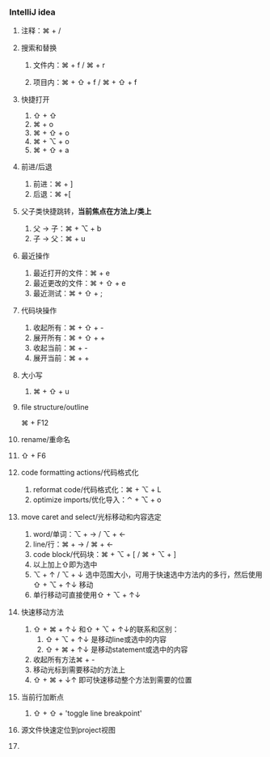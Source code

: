 ### IntelliJ idea



1. 注释：⌘ + /

2. 搜索和替换

   1. 文件内：⌘ + f / ⌘ + r

   2. 项目内：⌘ + ⇧ + f / ⌘ + ⇧ + f

3. 快捷打开

   1. ⇧ + ⇧
   2. ⌘ + o
   3. ⌘ + ⇧ + o
   4. ⌘ + ⌥ + o
   5. ⌘ + ⇧ + a

4. 前进/后退

   1. 前进：⌘ + ]
   2. 后退：⌘ +[

5. 父子类快捷跳转，**当前焦点在方法上/类上**

   1. 父 -> 子：⌘ + ⌥ + b
   2. 子 -> 父：⌘ + u

6. 最近操作

   1. 最近打开的文件：⌘ + e
   2. 最近更改的文件：⌘ + ⇧ + e
   3. 最近测试：⌘ + ⇧ + ;

7. 代码块操作

   1. 收起所有：⌘ + ⇧ + -
   2. 展开所有：⌘ + ⇧ + +
   3. 收起当前：⌘ + -
   4. 展开当前：⌘ + +

8. 大小写

   1. ⌘ + ⇧ + u

9. file structure/outline

   ⌘ + F12

10. rename/重命名

  1. ⇧ + F6

11. code formatting actions/代码格式化

    1. reformat code/代码格式化：⌘ + ⌥ + L
    2. optimize imports/优化导入：⌃ + ⌥ + o

12. move caret and select/光标移动和内容选定

    1. word/单词：⌥ + → / ⌥ + ←
    2. line/行：⌘ + → / ⌘ + ←
    3. code block/代码块：⌘ + ⌥ + [ / ⌘ + ⌥ + ]
    4. 以上加上⇧即为选中
    5. ⌥ + ↑ / ⌥ + ↓ 选中范围大小，可用于快速选中方法内的多行，然后使用 ⇧ + ⌥ + ↑↓ 移动
    6. 单行移动可直接使用⇧ + ⌥ + ↑↓

13. 快速移动方法

    1. ⇧ + ⌘ + ↑↓ 和⇧ + ⌥ + ↑↓的联系和区别：
       1. ⇧ + ⌥ + ↑↓ 是移动line或选中的内容
       2. ⇧ + ⌘ + ↑↓ 是移动statement或选中的内容
    2. 收起所有方法⌘ + -
    3. 移动光标到需要移动的方法上
    4. ⇧ + ⌘ + ↓↑ 即可快速移动整个方法到需要的位置

14. 当前行加断点

    1. ⇧ + ⇧ + 'toggle line breakpoint'

15. 源文件快速定位到project视图

16.
